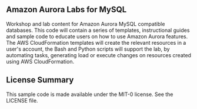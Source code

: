 ## Amazon Aurora Labs for MySQL

Workshop and lab content for Amazon Aurora MySQL compatible databases. This code will contain a series of templates, instructional guides and sample code to educate users on how to use Amazon Aurora features. The AWS CloudFormation templates will create the relevant resources in a user's account, the Bash and Python scripts will support the lab, by automating tasks, generating load or execute changes on resources created using AWS CloudFormation.

## License Summary

This sample code is made available under the MIT-0 license. See the LICENSE file.
